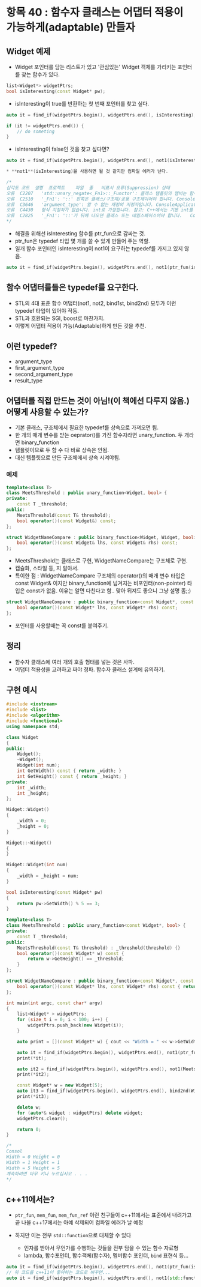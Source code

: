 # 항목 40 : 함수자 클래스는 어댑터 적용이 가능하게(adaptable) 만들자

## Widget 예제

* Widget 포인터를 담는 리스트가 있고 '관심있는' Widget 객체를 가리키는 포인터를 찾는 함수가 있다.

```c++
list<Widget*> widgetPtrs;
bool isInteresting(const Widget* pw);
```

* isInteresting이 true를 반환하는 첫 번째 포인터를 찾고 싶다.

```c++
auto it = find_if(widgetPtrs.begin(), widgetPtrs.end(), isInteresting);

if (it != widgetPtrs.end()) {
    // do someting
}
```

* isInteresting이 false인 것을 찾고 싶다면?

```c++
auto it = find_if(widgetPtrs.begin(), widgetPtrs.end(), not1(isInteresting));

* **not1**(isInteresting)을 사용하면 될 것 같지만 컴파일 에러가 난다.

/*
심각도	코드	설명	프로젝트	파일	줄	비표시 오류(Suppression) 상태
오류	C2207	'std::unary_negate<_Fn1>::_Functor': 클래스 템플릿의 멤버는 함수 형식을 가져올 수 없습니다.	ConsoleApplication1	c:\program files (x86)\microsoft visual studio\2017\community\vc\tools\msvc\14.10.25017\include\xfunctional	475	
오류	C2510	'_Fn1': '::' 왼쪽은 클래스/구조체/공용 구조체이어야 합니다.	ConsoleApplication1	c:\program files (x86)\microsoft visual studio\2017\community\vc\tools\msvc\14.10.25017\include\xfunctional	461	
오류	C3646	'argument_type': 알 수 없는 재정의 지정자입니다.	ConsoleApplication1	c:\program files (x86)\microsoft visual studio\2017\community\vc\tools\msvc\14.10.25017\include\xfunctional	461	
오류	C4430	형식 지정자가 없습니다. int로 가정합니다. 참고: C++에서는 기본 int를 지원하지 않습니다.	ConsoleApplication1	c:\program files (x86)\microsoft visual studio\2017\community\vc\tools\msvc\14.10.25017\include\xfunctional	461	
오류	C2825	'_Fn1': '::'가 뒤에 나오면 클래스 또는 네임스페이스여야 합니다.	ConsoleApplication1	c:\program files (x86)\microsoft visual studio\2017\community\vc\tools\msvc\14.10.25017\include\xfunctional	461	
*/
```

* 해결을 위해선 isInteresting 함수를 ptr_fun으로 감싸는 것.
* ptr_fun은 typedef 타입 몇 개를 쓸 수 있게 만들어 주는 역할.
* 일개 함수 포인터인 isInteresting이 not1이 요구하는 typedef를 가지고 있지 않음.

```c++
auto it = find_if(widgetPtrs.begin(), widgetPtrs.end(), not1(ptr_fun(isInteresting)));
```

## 함수 어댑터를들은 typedef를 요구한다.

* STL의 4대 표준 함수 어댑터(not1, not2, bind1st, bind2nd) 모두가 이런 typedef 타입이 있어야 작동.
* STL과 호환되는 SGI, boost로 마찬가지.
* 이렇게 어댑터 적용이 가능(Adaptable)하게 만든 것을 추천.

## 이런 typedef?

* argument_type
* first_argument_type
* second_argument_type
* result_type

## 어댑터를 직접 만드는 것이 아님!(이 책에선 다루지 않음.) 어떻게 사용할 수 있는가?

* 기본 클래스, 구조체에서 필요한 typedef를 상속으로 가져오면 됨.
* 한 개의 매개 변수를 받는 oeprator()를 가진 함수자라면 unary_function. 두 개라면 binary_function
* 템플릿이므로 두 함 수 다 바로 상속은 안됨.
* 대신 템플릿으로 만든 구조체에서 상속 시켜야됨.

### 예제

```c++
template<class T>
class MeetsThreshold : public unary_function<Widget, bool> {
private:
    const T _threshold;
public:
    MeetsThreshold(const T& threshold);
    bool operator()(const Widget&) const;
};

struct WidgetNameCompare : public binary_function<Widget, Widget, bool> {
    bool operator()(const Widget& lhs, const Widget& rhs) const;
};
```

* MeetsThreshold는 클래스로 구현, WidgetNameCompare는 구조체로 구현.
* 캡슐화, 스타일 등, 지 알아서.
* 특이한 점 : WidgetNameCompare 구조체의 operator()의 매개 변수 타입은 const Widget& 이지만 binary_function에 넘겨지는 비포인터(non-pointer) 타입은 const가 없음. 이유는 알면 다친다고 함.. 맞아 뒤져도 좋으니 그냥 설명 좀;;)

```c++
struct WidgetNameCompare : public binary_function<const Widget*, const Widget*, bool> {
    bool operator()(const Widget* lhs, const Widget* rhs) const;
};
```

* 포인터를 사용할때는 꼭 const를 붙여주기.

## **정리**

* 함수자 클래스에 여러 개의 호출 형태를 넣는 것은 사파.
* 어댑터 적용성을 고려하고 짜야 정파. 함수자 클래스 설계에 유의하기.

## 구현 예시

```c++
#include <iostream>
#include <list>
#include <algorithm>
#include <functional>
using namespace std;

class Widget
{
public:
    Widget();
    ~Widget();
    Widget(int num);
    int GetWidth() const { return _width; }
    int GetHeight() const { return _height; }
private:
    int _width;
    int _height;
};

Widget::Widget()
{
    _width = 0;
    _height = 0;
}

Widget::~Widget()
{
}

Widget::Widget(int num)
{
    _width = _height = num;
}

bool isInteresting(const Widget* pw)
{
    return pw->GetWidth() % 5 == 3;
}

template<class T>
class MeetsThreshold : public unary_function<const Widget*, bool> {
private:
    const T _threshold;
public:
    MeetsThreshold(const T& threshold) : _threshold(threshold) {}
    bool operator()(const Widget* w) const {
        return w->GetHeight() == _threshold;
    }
};

struct WidgetNameCompare : public binary_function<const Widget*, const Widget*, bool> {
    bool operator()(const Widget* lhs, const Widget* rhs) const { return lhs->GetWidth() == rhs->GetWidth(); }
};

int main(int argc, const char* argv)
{
    list<Widget* > widgetPtrs;
    for (size_t i = 0; i < 100; i++) {
        widgetPtrs.push_back(new Widget(i));
    }

    auto print = [](const Widget* w) { cout << "Width = " << w->GetWidth() << " Height = " << w->GetHeight() << endl; };

    auto it = find_if(widgetPtrs.begin(), widgetPtrs.end(), not1(ptr_fun(isInteresting)));
    print(*it);

    auto it2 = find_if(widgetPtrs.begin(), widgetPtrs.end(), not1(MeetsThreshold<int>(0)));
    print(*it2);

    const Widget* w = new Widget(5);
    auto it3 = find_if(widgetPtrs.begin(), widgetPtrs.end(), bind2nd(WidgetNameCompare(), w));
    print(*it3);

    delete w;
    for (auto*& widget : widgetPtrs) delete widget;
    widgetPtrs.clear();

    return 0;
}

/*
Consol
Width = 0 Height = 0
Width = 1 Height = 1
Width = 5 Height = 5
계속하려면 아무 키나 누르십시오 . . .
*/
```

## c++11에서는?

* `ptr_fun`, `mem_fun`, `mem_fun_ref` 이런 친구들이 c++11에서는 표준에서 내려가고
  곧 나올 c++17에서는 아예 삭제되어 컴파일 에러가 날 예정

* 하지만 이는 전부 `std::function`으로 대체할 수 있다
  - 인자를 받아서 무언가를 수행하는 것들을 전부 담을 수 있는 함수 자료형
  - lambda, 함수포인터, 함수객체(함수자), 멤버함수 포인터, `bind` 표현식 등...

```c++
auto it = find_if(widgetPtrs.begin(), widgetPtrs.end(), not1(ptr_fun(isInteresting)));
// 위 코드를 c++11이 좋아하는 코드로 바꾸면...
auto it = find_if(widgetPtrs.begin(), widgetPtrs.end(), not1(std::function<bool(const Widget*)>(isInteresting)));
```
